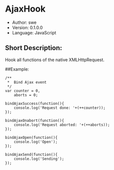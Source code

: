 # AjaxHook
* Author: swe
* Version: 0.1.0.0
* Language: JavaScript

## Short Description:
Hook all functions of the native XMLHttpRequest.


##Example:

    /**
     *	Bind Ajax event
     */
    var counter = 0,
    	aborts = 0;
    
    bindAjaxSuccess(function(){
    	console.log('Request done: '+(++counter));
    });
    
    bindAjaxOnabort(function(){
    	console.log('Request aborted: '+(++aborts));
    });
    
    bindAjaxOpen(function(){
    	console.log('Open');
    });
    
    bindAjaxSend(function(){
    	console.log('Sending');
    });
